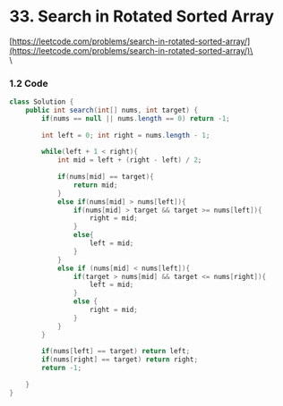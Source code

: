 # 33. Search in Rotated Sorted Array

[https://leetcode.com/problems/search-in-rotated-sorted-array/](https://leetcode.com/problems/search-in-rotated-sorted-array/)\
\
\


### 1.2 Code

```java
class Solution {
    public int search(int[] nums, int target) {
        if(nums == null || nums.length == 0) return -1;
        
        int left = 0; int right = nums.length - 1;
        
        while(left + 1 < right){
            int mid = left + (right - left) / 2;
            
            if(nums[mid] == target){
                return mid;
            }
            else if(nums[mid] > nums[left]){
                if(nums[mid] > target && target >= nums[left]){
                    right = mid;
                }
                else{
                    left = mid;
                }
            }
            else if (nums[mid] < nums[left]){
                if(target > nums[mid] && target <= nums[right]){
                    left = mid;
                }
                else {
                    right = mid;
                }
            }
        }
        
        if(nums[left] == target) return left;
        if(nums[right] == target) return right;
        return -1;
        
    }
}
```

### &#x20;
